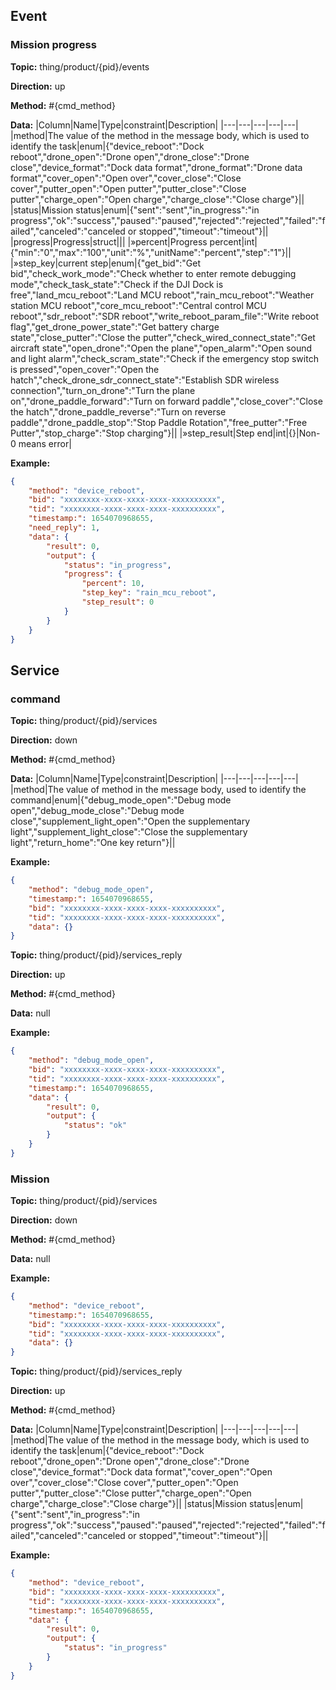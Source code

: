 




 ## Event 

### Mission progress
**Topic:** thing/product/{pid}/events

**Direction:** up

**Method:** #{cmd_method}

**Data:** 
|Column|Name|Type|constraint|Description|
|---|---|---|---|---|
 |method|The value of the method in the message body, which is used to identify the task|enum|{&#34;device_reboot&#34;:&#34;Dock reboot&#34;,&#34;drone_open&#34;:&#34;Drone open&#34;,&#34;drone_close&#34;:&#34;Drone close&#34;,&#34;device_format&#34;:&#34;Dock data format&#34;,&#34;drone_format&#34;:&#34;Drone data format&#34;,&#34;cover_open&#34;:&#34;Open over&#34;,&#34;cover_close&#34;:&#34;Close cover&#34;,&#34;putter_open&#34;:&#34;Open putter&#34;,&#34;putter_close&#34;:&#34;Close putter&#34;,&#34;charge_open&#34;:&#34;Open charge&#34;,&#34;charge_close&#34;:&#34;Close charge&#34;}||
 |status|Mission status|enum|{&#34;sent&#34;:&#34;sent&#34;,&#34;in_progress&#34;:&#34;in progress&#34;,&#34;ok&#34;:&#34;success&#34;,&#34;paused&#34;:&#34;paused&#34;,&#34;rejected&#34;:&#34;rejected&#34;,&#34;failed&#34;:&#34;failed&#34;,&#34;canceled&#34;:&#34;canceled or stopped&#34;,&#34;timeout&#34;:&#34;timeout&#34;}||
|progress|Progress|struct||| 
|»percent|Progress percent|int|{&#34;min&#34;:&#34;0&#34;,&#34;max&#34;:&#34;100&#34;,&#34;unit&#34;:&#34;%&#34;,&#34;unitName&#34;:&#34;percent&#34;,&#34;step&#34;:&#34;1&#34;}|| 
|»step_key|current step|enum|{&#34;get_bid&#34;:&#34;Get bid&#34;,&#34;check_work_mode&#34;:&#34;Check whether to enter remote debugging mode&#34;,&#34;check_task_state&#34;:&#34;Check if the DJI Dock is free&#34;,&#34;land_mcu_reboot&#34;:&#34;Land MCU reboot&#34;,&#34;rain_mcu_reboot&#34;:&#34;Weather station MCU reboot&#34;,&#34;core_mcu_reboot&#34;:&#34;Central control MCU reboot&#34;,&#34;sdr_reboot&#34;:&#34;SDR reboot&#34;,&#34;write_reboot_param_file&#34;:&#34;Write reboot flag&#34;,&#34;get_drone_power_state&#34;:&#34;Get battery charge state&#34;,&#34;close_putter&#34;:&#34;Close the putter&#34;,&#34;check_wired_connect_state&#34;:&#34;Get aircraft state&#34;,&#34;open_drone&#34;:&#34;Open the plane&#34;,&#34;open_alarm&#34;:&#34;Open sound and light alarm&#34;,&#34;check_scram_state&#34;:&#34;Check if the emergency stop switch is pressed&#34;,&#34;open_cover&#34;:&#34;Open the hatch&#34;,&#34;check_drone_sdr_connect_state&#34;:&#34;Establish SDR wireless connection&#34;,&#34;turn_on_drone&#34;:&#34;Turn the plane on&#34;,&#34;drone_paddle_forward&#34;:&#34;Turn on forward paddle&#34;,&#34;close_cover&#34;:&#34;Close the hatch&#34;,&#34;drone_paddle_reverse&#34;:&#34;Turn on reverse paddle&#34;,&#34;drone_paddle_stop&#34;:&#34;Stop Paddle Rotation&#34;,&#34;free_putter&#34;:&#34;Free Putter&#34;,&#34;stop_charge&#34;:&#34;Stop charging&#34;}|| 
|»step_result|Step end|int|{}|Non-0 means error| 

 
 
**Example:** 
```json
{
	"method": "device_reboot",
	"bid": "xxxxxxxx-xxxx-xxxx-xxxx-xxxxxxxxxx",
	"tid": "xxxxxxxx-xxxx-xxxx-xxxx-xxxxxxxxxx",
	"timestamp:": 1654070968655,
	"need_reply": 1,
	"data": {
		"result": 0,
		"output": {
			"status": "in_progress",
			"progress": {
				"percent": 10,
				"step_key": "rain_mcu_reboot",
				"step_result": 0
			}
		}
	}
}
```



 



 ## Service 

### command
**Topic:** thing/product/{pid}/services

**Direction:** down

**Method:** #{cmd_method}

**Data:**
|Column|Name|Type|constraint|Description|
|---|---|---|---|---|
 |method|The value of method in the message body, used to identify the command|enum|{&#34;debug_mode_open&#34;:&#34;Debug mode open&#34;,&#34;debug_mode_close&#34;:&#34;Debug mode close&#34;,&#34;supplement_light_open&#34;:&#34;Open the supplementary light&#34;,&#34;supplement_light_close&#34;:&#34;Close the supplementary light&#34;,&#34;return_home&#34;:&#34;One key return&#34;}||

 
 
**Example:** 
```json
{
	"method": "debug_mode_open",
	"timestamp:": 1654070968655,
	"bid": "xxxxxxxx-xxxx-xxxx-xxxx-xxxxxxxxxx",
	"tid": "xxxxxxxx-xxxx-xxxx-xxxx-xxxxxxxxxx",
	"data": {}
}
```



**Topic:** thing/product/{pid}/services_reply

**Direction:** up

**Method:** #{cmd_method}

**Data:** null 
 
**Example:** 
```json
{
	"method": "debug_mode_open",
	"bid": "xxxxxxxx-xxxx-xxxx-xxxx-xxxxxxxxxx",
	"tid": "xxxxxxxx-xxxx-xxxx-xxxx-xxxxxxxxxx",
	"timestamp:": 1654070968655,
	"data": {
		"result": 0,
		"output": {
			"status": "ok"
		}
	}
}
```


### Mission
**Topic:** thing/product/{pid}/services

**Direction:** down

**Method:** #{cmd_method}

**Data:** null 
 
**Example:** 
```json
{
	"method": "device_reboot",
	"timestamp:": 1654070968655,
	"bid": "xxxxxxxx-xxxx-xxxx-xxxx-xxxxxxxxxx",
	"tid": "xxxxxxxx-xxxx-xxxx-xxxx-xxxxxxxxxx",
	"data": {}
}
```



**Topic:** thing/product/{pid}/services_reply

**Direction:** up

**Method:** #{cmd_method}

**Data:**
|Column|Name|Type|constraint|Description|
|---|---|---|---|---|
 |method|The value of the method in the message body, which is used to identify the task|enum|{&#34;device_reboot&#34;:&#34;Dock reboot&#34;,&#34;drone_open&#34;:&#34;Drone open&#34;,&#34;drone_close&#34;:&#34;Drone close&#34;,&#34;device_format&#34;:&#34;Dock data format&#34;,&#34;cover_open&#34;:&#34;Open over&#34;,&#34;cover_close&#34;:&#34;Close cover&#34;,&#34;putter_open&#34;:&#34;Open putter&#34;,&#34;putter_close&#34;:&#34;Close putter&#34;,&#34;charge_open&#34;:&#34;Open charge&#34;,&#34;charge_close&#34;:&#34;Close charge&#34;}||
 |status|Mission status|enum|{&#34;sent&#34;:&#34;sent&#34;,&#34;in_progress&#34;:&#34;in progress&#34;,&#34;ok&#34;:&#34;success&#34;,&#34;paused&#34;:&#34;paused&#34;,&#34;rejected&#34;:&#34;rejected&#34;,&#34;failed&#34;:&#34;failed&#34;,&#34;canceled&#34;:&#34;canceled or stopped&#34;,&#34;timeout&#34;:&#34;timeout&#34;}||

 
 
**Example:** 
```json
{
	"method": "device_reboot",
	"bid": "xxxxxxxx-xxxx-xxxx-xxxx-xxxxxxxxxx",
	"tid": "xxxxxxxx-xxxx-xxxx-xxxx-xxxxxxxxxx",
	"timestamp:": 1654070968655,
	"data": {
		"result": 0,
		"output": {
			"status": "in_progress"
		}
	}
}
```




